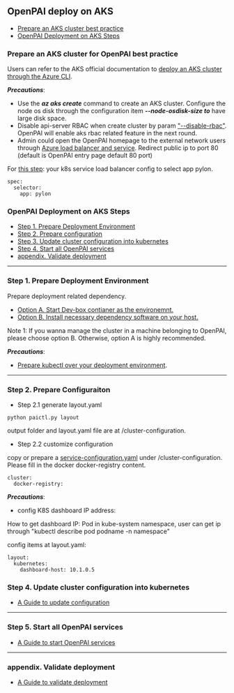 <!--
  Copyright (c) Microsoft Corporation
  All rights reserved.

  MIT License

  Permission is hereby granted, free of charge, to any person obtaining a copy of this software and associated
  documentation files (the "Software"), to deal in the Software without restriction, including without limitation
  the rights to use, copy, modify, merge, publish, distribute, sublicense, and/or sell copies of the Software, and
  to permit persons to whom the Software is furnished to do so, subject to the following conditions:
  The above copyright notice and this permission notice shall be included in all copies or substantial portions of the Software.

  THE SOFTWARE IS PROVIDED *AS IS*, WITHOUT WARRANTY OF ANY KIND, EXPRESS OR IMPLIED, INCLUDING
  BUT NOT LIMITED TO THE WARRANTIES OF MERCHANTABILITY, FITNESS FOR A PARTICULAR PURPOSE AND
  NONINFRINGEMENT. IN NO EVENT SHALL THE AUTHORS OR COPYRIGHT HOLDERS BE LIABLE FOR ANY CLAIM,
  DAMAGES OR OTHER LIABILITY, WHETHER IN AN ACTION OF CONTRACT, TORT OR OTHERWISE, ARISING FROM,
  OUT OF OR IN CONNECTION WITH THE SOFTWARE OR THE USE OR OTHER DEALINGS IN THE SOFTWARE.
-->

## OpenPAI deploy on AKS

- [Prepare an AKS cluster best practice](#c-step-1)
- [OpenPAI Deployment on AKS Steps](#c-step-02)

### Prepare an AKS cluster for OpenPAI best practice<a name="a-step-1"></a>

Users can refer to the AKS official documentation to [deploy an AKS cluster through the Azure CLI](https://docs.microsoft.com/en-us/azure/aks/kubernetes-walkthrough#create-aks-cluster).

***Precautions***:

- Use the ***az aks create*** command to create an AKS cluster. Configure the node os disk through the configuration item ***--node-osdisk-size to*** have large disk space. 
- Disable api-server RBAC when create cluster by param ["--disable-rbac"](https://docs.microsoft.com/en-us/cli/azure/aks?view=azure-cli-latest#az-aks-create). OpenPAI will enable aks rbac related feature in the next round.
- Admin could open the OpenPAI homepage to the external network users through [Azure load balancer and service](https://docs.microsoft.com/en-us/azure/aks/static-ip). Redirect public ip to port 80 (default is OpenPAI entry page default 80 port)

For [this step](https://docs.microsoft.com/en-us/azure/aks/static-ip#create-a-service-using-the-static-ip-address): your k8s service load balancer config to select app pylon.

```
spec:
  selector:
    app: pylon
```



### OpenPAI Deployment on AKS Steps <a name="a-step-2"></a>
- [Step 1. Prepare Deployment Environment](#c-step-1)
- [Step 2. Prepare configuration](#c-step-2)
- [Step 3. Update cluster configuration into kubernetes](#c-step-4)
- [Step 4. Start all OpenPAI services](#c-step-5)
- [appendix. Validate deployment](#appendix)

***


### Step 1. Prepare Deployment Environment <a name="c-step-1"></a>

Prepare deployment related dependency.

- [Option A. Start Dev-box contianer as the environemnt.](./how-to-setup-dev-box.md) 
- [Option B. Install necessary dependency software on your host.](./how-to-install-depdencey.md)

Note 1: If you wanna manage the cluster in a machine belonging to OpenPAI, please choose option B. Otherwise, option A is highly recommended.

***Precautions***:

- [Prepare kubectl over your deployment environment](https://docs.microsoft.com/en-us/azure/aks/kubernetes-walkthrough#connect-to-the-cluster).

***

### Step 2. Prepare Configuraiton <a name="c-step-2"></a>

- Step 2.1 generate layout.yaml

```
python paictl.py layout
```

output folder and layout.yaml file are at /cluster-configuration.

- Step 2.2 customize configuration 

copy or prepare a [service-configuration.yaml](https://github.com/Microsoft/pai/blob/master/deployment/quick-start/services-configuration.yaml.template) under /cluster-configuration. Please fill in the docker docker-registry content. 

```
cluster:
  docker-registry:
```

***Precautions***:

- config K8S dashboard IP address:

How to get dashboard IP: Pod in kube-system namespace, user can get ip through "kubectl describe pod podname -n namespace"

config items at layout.yaml:

```
layout:
  kubernetes:
    dashboard-host: 10.1.0.5
```



### Step 4. Update cluster configuration into kubernetes <a name="c-step-4"></a>

- [A Guide to update configuration](./push-cfg-and-set-id.md)

***

### Step 5. Start all OpenPAI services <a name="c-step-5"></a>

- [A Guide to start OpenPAI services](./how-to-start-pai-serv.md)


***

### appendix. Validate deployment <a name="appendix"></a>

- [A Guide to validate deployment](./validate-deployment.md)

